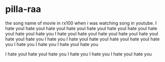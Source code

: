 # pilla-raa
the song  name of movie in rx100
when i was watching song in youtube. 
I hate youI hate youI hate youI hate youI hate youI hate youI hate youI hate youI hate youI hate you
I hate youI hate youI hate youI hate youI hate youI hate youI hate you
I hate you
I hate youI hate youI hate youI hate youI hate you
I hate you
I hate you
I hate youI hate you

I hate youI hate youI hate you
I hate you
I hate you
I hate youI hate you
